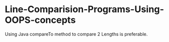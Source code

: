# Line-Comparision-Programs-Using-OOPS-concepts
Using Java compareTo method to compare 2 Lengths is preferable.
